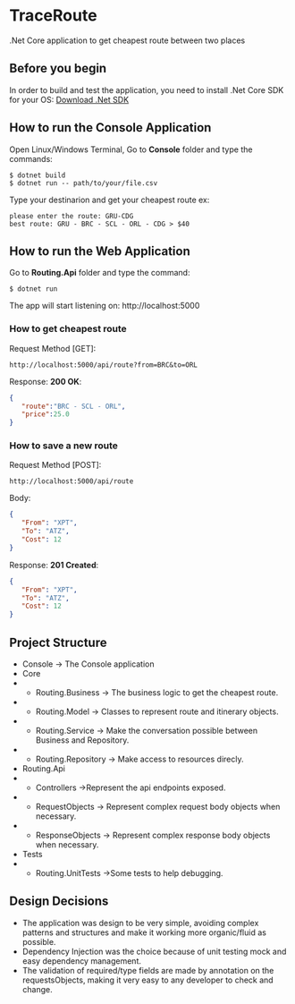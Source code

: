 # TraceRoute
.Net Core application to get cheapest route between two places

## Before you begin ##
In order to build and test the application, you need to install .Net Core SDK for your OS: [Download .Net SDK](https://dotnet.microsoft.com/download "Download .Net SDK")

## How to run the Console Application
Open Linux/Windows Terminal, Go to **Console** folder and type the commands:
```shell
$ dotnet build
$ dotnet run -- path/to/your/file.csv
```
Type your destinarion and get your cheapest route ex:
```shell
please enter the route: GRU-CDG
best route: GRU - BRC - SCL - ORL - CDG > $40
```
## How to run the Web Application
Go to **Routing.Api** folder and type the command:
```shell
$ dotnet run
```
The app will start listening on: http://localhost:5000

### How to get cheapest route ###
Request Method [GET]:
```shell
http://localhost:5000/api/route?from=BRC&to=ORL
```
Response: **200 OK**:
```json
{
   "route":"BRC - SCL - ORL",
   "price":25.0
}
```
### How to save a new route ###
Request Method [POST]:
```shell
http://localhost:5000/api/route
```
Body:
```json
{
   "From": "XPT",
   "To": "ATZ",
   "Cost": 12
}
```
Response: **201 Created**:
```json
{
   "From": "XPT",
   "To": "ATZ",
   "Cost": 12
}
```
## Project Structure ##
- Console -> The Console application
- Core
- - Routing.Business -> The business logic to get the cheapest route.
- - Routing.Model -> Classes to represent route and itinerary objects.
- - Routing.Service -> Make the conversation possible between Business and Repository.
- - Routing.Repository -> Make access to resources direcly.
- Routing.Api
- - Controllers ->Represent the  api endpoints exposed.
- - RequestObjects -> Represent complex request body objects when necessary.
- - ResponseObjects -> Represent complex response body objects when necessary.
- Tests
- - Routing.UnitTests ->Some tests to help debugging.

## Design Decisions ##
- The application was design to be very simple, avoiding complex patterns and structures and make it working more organic/fluid as possible.
- Dependency Injection was the choice because of unit testing mock and easy dependency management.
- The validation of required/type fields are made by annotation on the requestsObjects, making it very easy to any developer to check and change.
